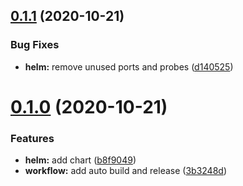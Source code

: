 ## [0.1.1](https://github.com/bsord/rcvr-dmarc/compare/0.1.0...0.1.1) (2020-10-21)


### Bug Fixes

* **helm:** remove unused ports and probes ([d140525](https://github.com/bsord/rcvr-dmarc/commit/d140525effbf5451913cdf2e7465340fc4dca3e4))



# [0.1.0](https://github.com/bsord/rcvr-dmarc/compare/b8f9049f5aed9124f6543a4c92fb5ceca5580802...0.1.0) (2020-10-21)


### Features

* **helm:** add chart ([b8f9049](https://github.com/bsord/rcvr-dmarc/commit/b8f9049f5aed9124f6543a4c92fb5ceca5580802))
* **workflow:** add auto build and release ([3b3248d](https://github.com/bsord/rcvr-dmarc/commit/3b3248d99f74ead3b70cf925514a2210043af7e5))



